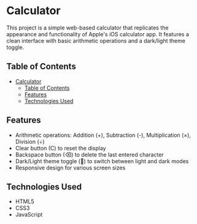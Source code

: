 # Calculator

This project is a simple web-based calculator that replicates the appearance and functionality of Apple's iOS calculator app. It features a clean interface with basic arithmetic operations and a dark/light theme toggle.

## Table of Contents

- [Calculator](#calculator)
  - [Table of Contents](#table-of-contents)
  - [Features](#features)
  - [Technologies Used](#technologies-used)

## Features

- Arithmetic operations: Addition (+), Subtraction (-), Multiplication (×), Division (÷)
- Clear button (C) to reset the display
- Backspace button (⌫) to delete the last entered character
- Dark/Light theme toggle (🌙) to switch between light and dark modes
- Responsive design for various screen sizes

## Technologies Used

- HTML5
- CSS3
- JavaScript

